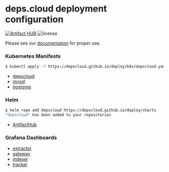 # deps.cloud deployment configuration

[![Artifact HUB](https://img.shields.io/endpoint?url=https://artifacthub.io/badge/repository/depscloud)](https://artifacthub.io/packages/search?repo=depscloud)
![license](https://img.shields.io/github/license/depscloud/deploy.svg)

Please see our [documentation](https://deps.cloud/docs/deploy) for proper use.

### Kubernetes Manifests

```bash
$ kubectl apply -f https://depscloud.github.io/deploy/k8s/depscloud.yaml
```

* [depscloud](/k8s/depscloud.yaml)
* [mysql](/k8s/mysql.yaml)
* [postgres](/k8s/postgres.yaml)

### Helm

```bash
$ helm repo add depscloud https://depscloud.github.io/deploy/charts
"depscloud" has been added to your repositories
```

* [ArtifactHub](https://artifacthub.io/packages/search?page=1&ts_query_web=depscloud)

### Grafana Dashboards

* [extractor](/monitoring/depscloud-extractor-grafana.json)
* [gateway](/monitoring/depscloud-gateway-grafana.json)
* [indexer](/monitoring/depscloud-indexer-grafana.json)
* [tracker](/monitoring/depscloud-tracker-grafana.json)
